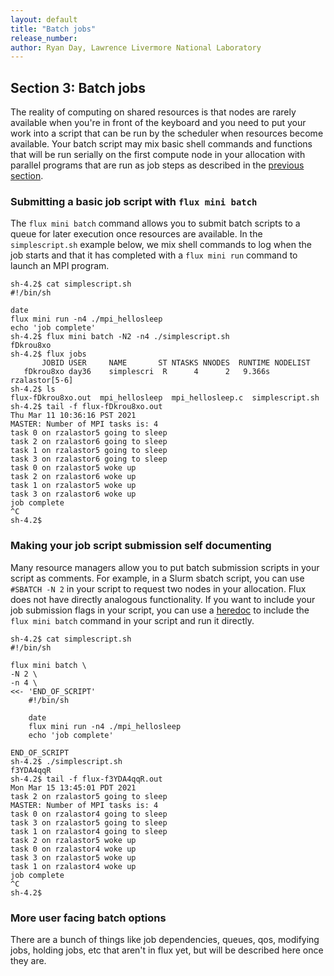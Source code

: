```yaml
---
layout: default
title: "Batch jobs"
release_number:
author: Ryan Day, Lawrence Livermore National Laboratory
---
```


## Section 3: Batch jobs
The reality of computing on shared resources is that nodes are rarely available when you're in front of the keyboard and you need to put your work into a script that can be run by the scheduler when resources become available. Your batch script may mix basic shell commands and functions that will be run serially on the first compute node in your allocation with parallel programs that are run as job steps as described in the [previous section](section2).
### Submitting a basic job script with `flux mini batch`
The `flux mini batch` command allows you to submit batch scripts to a queue for later execution once resources are available. In the `simplescript.sh` example below, we mix shell commands to log when the job starts and that it has completed with a `flux mini run` command to launch an MPI program.
```
sh-4.2$ cat simplescript.sh
#!/bin/sh

date
flux mini run -n4 ./mpi_hellosleep
echo 'job complete'
sh-4.2$ flux mini batch -N2 -n4 ./simplescript.sh
fDkrou8xo
sh-4.2$ flux jobs
       JOBID USER     NAME       ST NTASKS NNODES  RUNTIME NODELIST
   fDkrou8xo day36    simplescri  R      4      2   9.366s rzalastor[5-6]
sh-4.2$ ls
flux-fDkrou8xo.out  mpi_hellosleep  mpi_hellosleep.c  simplescript.sh
sh-4.2$ tail -f flux-fDkrou8xo.out
Thu Mar 11 10:36:16 PST 2021
MASTER: Number of MPI tasks is: 4
task 0 on rzalastor5 going to sleep
task 2 on rzalastor6 going to sleep
task 1 on rzalastor5 going to sleep
task 3 on rzalastor6 going to sleep
task 0 on rzalastor5 woke up
task 2 on rzalastor6 woke up
task 1 on rzalastor5 woke up
task 3 on rzalastor6 woke up
job complete
^C
sh-4.2$
```
### Making your job script submission self documenting
Many resource managers allow you to put batch submission scripts in your script as comments. For example, in a Slurm sbatch script, you can use `#SBATCH -N 2` in your script to request two nodes in your allocation. Flux does not have directly analogous functionality. If you want to include your job submission flags in your script, you can use a [heredoc](https://en.wikipedia.org/wiki/Here_document) to include the `flux mini batch` command in your script and run it directly.
```
sh-4.2$ cat simplescript.sh
#!/bin/sh

flux mini batch \
-N 2 \
-n 4 \
<<- 'END_OF_SCRIPT'
    #!/bin/sh

    date
    flux mini run -n4 ./mpi_hellosleep
    echo 'job complete'
    
END_OF_SCRIPT
sh-4.2$ ./simplescript.sh
f3YDA4qqR
sh-4.2$ tail -f flux-f3YDA4qqR.out
Mon Mar 15 13:45:01 PDT 2021
task 2 on rzalastor5 going to sleep
MASTER: Number of MPI tasks is: 4
task 0 on rzalastor4 going to sleep
task 3 on rzalastor5 going to sleep
task 1 on rzalastor4 going to sleep
task 2 on rzalastor5 woke up
task 0 on rzalastor4 woke up
task 3 on rzalastor5 woke up
task 1 on rzalastor4 woke up
job complete
^C
sh-4.2$
```
### More user facing batch options
There are a bunch of things like job dependencies, queues, qos, modifying jobs, holding jobs, etc that aren't in flux yet, but will be described here once they are.
